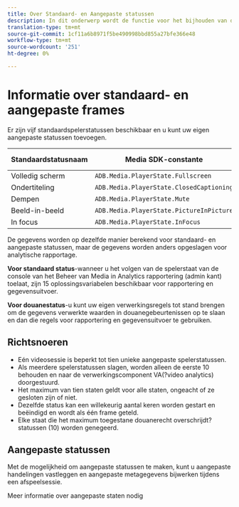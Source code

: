 ```yaml
---
title: Over Standaard- en Aangepaste statussen
description: In dit onderwerp wordt de functie voor het bijhouden van de spelerstatus beschreven, inclusief vereisten en richtlijnen voor het implementeren en rapporteren van standaard- en aangepaste spelerstatussen.
translation-type: tm+mt
source-git-commit: 1cf11a6b8971f5be490998bbd855a27bfe366e48
workflow-type: tm+mt
source-wordcount: '251'
ht-degree: 0%

---
```



# Informatie over standaard- en aangepaste frames

Er zijn vijf standaardspelerstatussen beschikbaar en u kunt uw eigen aangepaste statussen toevoegen.

| Standaardstatusnaam | Media SDK-constante | API-naam van mediagroep |
|-----------------------|------------------------------------------|-----------------------------|
| Volledig scherm | `ADB.Media.PlayerState.Fullscreen` | `fullScreen` |
| Ondertiteling | `ADB.Media.PlayerState.ClosedCaptioning` | `closedCaptioning` |
| Dempen | `ADB.Media.PlayerState.Mute` | `mute` |
| Beeld-in-beeld | `ADB.Media.PlayerState.PictureInPicture` | `pictureInPicture` |
| In focus | `ADB.Media.PlayerState.InFocus` | `inFocus` |

De gegevens worden op dezelfde manier berekend voor standaard- en aangepaste statussen, maar de gegevens worden anders opgeslagen voor analytische rapportage.

**Voor standaard status**-wanneer u het volgen van de spelerstaat van de console van het Beheer van Media in Analytics rapportering (admin kant) toelaat, zijn 15 oplossingsvariabelen beschikbaar voor rapportering en gegevensuitvoer.

**Voor douanestatus**-u kunt uw eigen verwerkingsregels tot stand brengen om de gegevens verwerkte waarden in douanegebeurtenissen op te slaan en dan die regels voor rapportering en gegevensuitvoer te gebruiken.

## Richtsnoeren

* Eén videosessie is beperkt tot tien unieke aangepaste spelerstatussen.
* Als meerdere spelerstatussen slagen, worden alleen de eerste 10 behouden en naar de verwerkingscomponent VA(?video analytics) doorgestuurd.
* Het maximum van tien staten geldt voor alle staten, ongeacht of ze gesloten zijn of niet.
* Dezelfde status kan een willekeurig aantal keren worden gestart en beëindigd en wordt als één frame geteld.
* Elke staat die het maximum toegestane douanerecht overschrijdt? statussen (10) worden genegeerd.

## Aangepaste statussen

Met de mogelijkheid om aangepaste statussen te maken, kunt u aangepaste handelingen vastleggen en aangepaste metagegevens bijwerken tijdens een afspeelsessie.

Meer informatie over aangepaste staten nodig
